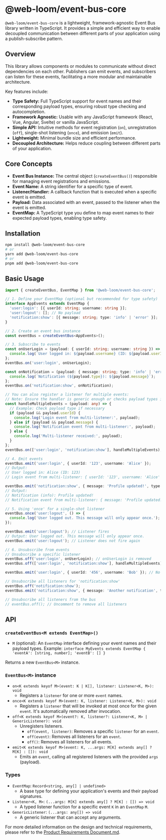 # @web-loom/event-bus-core

`@web-loom/event-bus-core` is a lightweight, framework-agnostic Event Bus library written in TypeScript. It provides a simple and efficient way to enable decoupled communication between different parts of your application using a publish-subscribe pattern.

## Overview

This library allows components or modules to communicate without direct dependencies on each other. Publishers can emit events, and subscribers can listen for these events, facilitating a more modular and maintainable architecture.

Key features include:

- **Type Safety:** Full TypeScript support for event names and their corresponding payload types, ensuring robust type checking and autocompletion.
- **Framework Agnostic:** Usable with any JavaScript framework (React, Vue, Angular, Svelte) or vanilla JavaScript.
- **Simple API:** Intuitive methods for event registration (`on`), unregistration (`off`), single-shot listening (`once`), and emission (`emit`).
- **Lightweight:** Minimal bundle size and efficient performance.
- **Decoupled Architecture:** Helps reduce coupling between different parts of your application.

## Core Concepts

- **Event Bus Instance:** The central object (`createEventBus()`) responsible for managing event registrations and emissions.
- **Event Name:** A string identifier for a specific type of event.
- **Listener/Handler:** A callback function that is executed when a specific event is emitted.
- **Payload:** Data associated with an event, passed to the listener when the event is emitted.
- **EventMap:** A TypeScript type you define to map event names to their expected payload types, enabling type safety.

## Installation

```bash
npm install @web-loom/event-bus-core
# or
yarn add @web-loom/event-bus-core
# or
pnpm add @web-loom/event-bus-core
```

## Basic Usage

```typescript
import { createEventBus, EventMap } from '@web-loom/event-bus-core';

// 1. Define your EventMap (optional but recommended for type safety)
interface AppEvents extends EventMap {
  'user:login': [{ userId: string; username: string }];
  'user:logout': []; // No payload
  'notification:show': [{ message: string; type: 'info' | 'error' }];
}

// 2. Create an event bus instance
const eventBus = createEventBus<AppEvents>();

// 3. Subscribe to events
const onUserLogin = (payload: { userId: string; username: string }) => {
  console.log(`User logged in: ${payload.username} (ID: ${payload.userId})`);
};
eventBus.on('user:login', onUserLogin);

const onNotification = (payload: { message: string; type: 'info' | 'error' }) => {
  console.log(`Notification (${payload.type}): ${payload.message}`);
};
eventBus.on('notification:show', onNotification);

// You can also register a listener for multiple events:
// Note: Ensure the handler is generic enough or checks payload types if they differ.
const handleMultipleEvents = (payload: any) => {
  // Example: Check payload type if necessary
  if (payload && payload.userId) {
    console.log('Login event from multi-listener:', payload);
  } else if (payload && payload.message) {
    console.log('Notification event from multi-listener:', payload);
  } else {
    console.log('Multi-listener received:', payload);
  }
};
eventBus.on(['user:login', 'notification:show'], handleMultipleEvents);

// 4. Emit events
eventBus.emit('user:login', { userId: '123', username: 'Alice' });
// Output:
// User logged in: Alice (ID: 123)
// Login event from multi-listener: { userId: '123', username: 'Alice' }

eventBus.emit('notification:show', { message: 'Profile updated!', type: 'info' });
// Output:
// Notification (info): Profile updated!
// Notification event from multi-listener: { message: 'Profile updated!', type: 'info' }

// 5. Using 'once' for a single-shot listener
eventBus.once('user:logout', () => {
  console.log('User logged out. This message will only appear once.');
});

eventBus.emit('user:logout'); // Listener fires
// Output: User logged out. This message will only appear once.
eventBus.emit('user:logout'); // Listener does not fire again

// 6. Unsubscribe from events
// Unsubscribe a specific listener
eventBus.off('user:login', onUserLogin); // onUserLogin is removed
eventBus.off(['user:login', 'notification:show'], handleMultipleEvents); // handleMultipleEvents is removed for both

eventBus.emit('user:login', { userId: '456', username: 'Bob' }); // No listeners for 'user:login' will fire now.

// Unsubscribe all listeners for 'notification:show'
eventBus.off('notification:show');
eventBus.emit('notification:show', { message: 'Another notification', type: 'error' }); // No listeners called

// Unsubscribe all listeners from the bus
// eventBus.off(); // Uncomment to remove all listeners
```

## API

### `createEventBus<M extends EventMap>()`

- `M` (optional): An `EventMap` interface defining your event names and their payload types.
  Example: `interface MyEvents extends EventMap { 'eventA': [string, number]; 'eventB': [] }`

Returns a new `EventBus<M>` instance.

### `EventBus<M>` instance

- `on<K extends keyof M>(event: K | K[], listener: Listener<K, M>): void`
  - Registers a `listener` for one or more `event` names.
- `once<K extends keyof M>(event: K, listener: Listener<K, M>): void`
  - Registers a `listener` that will be invoked at most once for the given `event`. It's automatically removed after invocation.
- `off<K extends keyof M>(event?: K, listener?: Listener<K, M> | GenericListener): void`
  - Unregisters listeners.
    - `off(event, listener)`: Removes a specific `listener` for an `event`.
    - `off(event)`: Removes all listeners for an `event`.
    - `off()`: Removes all listeners for all events.
- `emit<K extends keyof M>(event: K, ...args: M[K] extends any[] ? M[K] : []): void`
  - Emits an `event`, calling all registered listeners with the provided `args` (payload).

### Types

- `EventMap`: `Record<string, any[] | undefined>`
  - A base type for defining your application's events and their payload signatures.
- `Listener<K, M>`: `(...args: M[K] extends any[] ? M[K] : []) => void`
  - A typed listener function for a specific event `K` in an `EventMap` `M`.
- `GenericListener`: `(...args: any[]) => void`
  - A generic listener that can accept any arguments.

For more detailed information on the design and technical requirements, please refer to the [Product Requirements Document.md](./Product%20Requirements%20Document.md).

```

```

